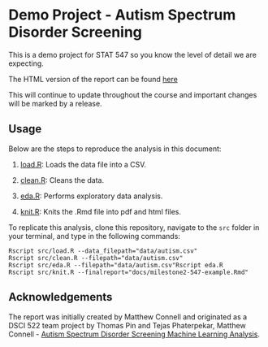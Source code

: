 # Demo Project - Autism Spectrum Disorder Screening

This is a demo project for STAT 547 so you know the level of detail we are expecting. 

The HTML version of the report can be found [here](https://stat547-ubc-2019-20.github.io/demo_project/docs/milestone2-547-example.html)

This will continue to update throughout the course and important changes will be marked by a release.

## Usage

Below are the steps to reproduce the analysis in this document:

1. [load.R](https://github.com/STAT547-UBC-2019-20/demo_project/blob/master/src/load.R): Loads the data file into a CSV.

2. [clean.R](https://github.com/STAT547-UBC-2019-20/demo_project/blob/master/src/clean.R): Cleans the data.

3. [eda.R](https://github.com/STAT547-UBC-2019-20/demo_project/blob/master/src/eda.R): Performs exploratory data analysis.

4. [knit.R](https://github.com/STAT547-UBC-2019-20/demo_project/blob/master/src/knit.R): Knits the .Rmd file into pdf and html files.

To replicate this analysis, clone this repository, navigate to the `src` folder in your terminal, and type in the following commands:

```
Rscript src/load.R --data_filepath="data/autism.csv"
Rscript src/clean.R --filepath="data/autism.csv"
Rscript src/eda.R --filepath="data/autism.csv"Rscript eda.R
Rscript src/knit.R --finalreport="docs/milestone2-547-example.Rmd"
```

## Acknowledgements

The report was initially created by Matthew Connell and originated as a DSCI 522 team project by Thomas Pin and Tejas Phaterpekar, Matthew Connell - [Autism Spectrum Disorder Screening Machine Learning Analysis](https://github.com/UBC-MDS/522-Workflows-Group-414).
